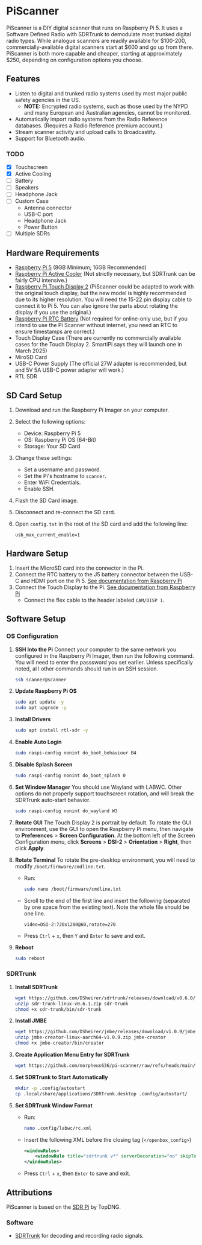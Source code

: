 # PiScanner
PiScanner is a DIY digital scanner that runs on Raspberry Pi 5. It uses a Software Defined Radio with SDRTrunk to demodulate most trunked digital radio types. While analogue scanners are readily available for $100-200, commercially-available digital scanners start at $600 and go up from there. PiScanner is both more capable and cheaper, starting at approximately $250, depending on configuration options you choose.

## Features
- Listen to digital and trunked radio systems used by most major public safety agencies in the US. 
    - **NOTE:** Encrypted radio systems, such as those used by the NYPD and many European and Australian agencies, cannot be monitored.
- Automatically import radio systems from the Radio Reference databases. (Requires a Radio Reference premium account.)
- Stream scanner activity and upload calls to Broadcastify.
- Support for Bluetooth audio.

### TODO
- [x] Touchscreen
- [x] Active Cooling
- [ ] Battery
- [ ] Speakers
- [ ] Headphone Jack
- [ ] Custom Case
    - Antenna connector
    - USB-C port
    - Headphone Jack
    - Power Button
- [ ] Multiple SDRs

## Hardware Requirements
- [Raspberry Pi 5](https://www.raspberrypi.com/products/raspberry-pi-5/) (8GB Minimum; 16GB Recommended)
- [Raspberry Pi Active Cooler](https://www.raspberrypi.com/products/active-cooler/) (Not strictly necessary, but SDRTrunk can be fairly CPU intensive.)
- [Raspberry Pi Touch Display 2](https://www.raspberrypi.com/products/touch-display-2/) (PiScanner could be adapted to work with the original touch display, but the new model is highly recommended due to its higher resolution. You will need the 15-22 pin display cable to connect it to Pi 5. You can also ignore the parts about rotating the display if you use the original.)
- [Raspberry Pi RTC Battery](https://www.raspberrypi.com/products/rtc-battery/) (Not required for online-only use, but if you intend to use the Pi Scanner without internet, you need an RTC to ensure timestamps are correct.)
- Touch Display Case (There are currently no commercially available cases for the Touch Display 2. SmartiPi says they will launch one in March 2025)
- MiroSD Card
- USB-C Power Supply (The official 27W adapter is recommended, but and 5V 5A USB-C power adapter will work.)
- RTL SDR

## SD Card Setup
1. Download and run the Raspberry Pi Imager on your computer.
2. Select the following options:
    - Device: Raspberry Pi 5
    - OS: Raspberry Pi OS (64-Bit)
    - Storage: Your SD Card
3. Change these settings:
    - Set a username and password.
    - Set the Pi's hostname to `scanner`.
    - Enter WiFi Credentials.
    - Enable SSH.
4. Flash the SD Card image.
5. Disconnect and re-connect the SD card.
6. Open `config.txt` in the root of the SD card and add the following line:

    ```
    usb_max_current_enable=1
    ```

## Hardware Setup
1. Insert the MicroSD card into the connector in the Pi.
2. Connect the RTC battery to the J5 battery connector between the USB-C and HDMI port on the Pi 5. [See documentation from Raspberry Pi](https://www.raspberrypi.com/documentation/computers/raspberry-pi.html#real-time-clock-rtc)
3. Connect the Touch Display to the Pi. [See documentation from Raspberry Pi](https://www.raspberrypi.com/documentation/accessories/touch-display-2.html#content)
    - Connect the flex cable to the header labeled `CAM/DISP 1`.


## Software Setup
### OS Configuration
1. **SSH Into the Pi** Connect your computer to the same network you configured in the Raspberry Pi Imager, then run the following command. You will need to enter the passsword you set earlier. Unless specifically noted, al l other commands should run in an SSH session.

    ```sh
    ssh scanner@scanner
    ``` 

2. **Update Raspberry Pi OS**

    ```sh
    sudo apt update -y
    sudo apt upgrade -y
    ```

3. **Install Drivers**

    ```sh
    sudo apt install rtl-sdr -y
    ```

4. **Enable Auto Login**

    ```sh
    sudo raspi-config nonint do_boot_behaviour B4
    ```

5. **Disable Splash Screen**

    ```sh
    sudo raspi-config nonint do_boot_splash 0
    ```

6. **Set Window Manager** You should use Wayland with LABWC. Other options do not properly support touchscreen rotation, and will break the SDRTrunk auto-start behavior.

    ```sh
    sudo raspi-config nonint do_wayland W3
    ```

7. **Rotate GUI** The Touch Display 2 is portrait by default. To rotate the GUI environment, use the GUI to open the Raspberry Pi menu, then navigate to **Preferences** > **Screen Configuration**. At the bottom left of the Screen Configuration menu, click **Screens** > **DSI-2** > **Orientation** > **Right**, then click **Apply**.

8. **Rotate Terminal** To rotate the pre-desktop environment, you will need to modify `/boot/firmware/cmdline.txt`.
    - Run:
        ```sh
        sudo nano /boot/firmware/cmdline.txt
        ```

    - Scroll to the end of the first line and insert the following (separated by one space from the existing text). Note the whole file should be one line.
        ```
        video=DSI-2:720x1280@60,rotate=270
        ```

    - Press `Ctrl` + `x`, then `Y` and `Enter` to save and exit.

9. **Reboot**
    ```sh
    sudo reboot
    ```

### SDRTrunk
1. **Install SDRTrunk**

    ```sh
    wget https://github.com/DSheirer/sdrtrunk/releases/download/v0.6.0/sdr-trunk-linux-aarch64-v0.6.1.zip
    unzip sdr-trunk-linux-v0.6.1.zip sdr-trunk
    chmod +x sdr-trunk/bin/sdr-trunk
    ```

2. **Install JMBE**

    ```sh
    wget https://github.com/DSheirer/jmbe/releases/download/v1.0.9/jmbe-creator-linux-aarch64-v1.0.9.zip
    unzip jmbe-creator-linux-aarch64-v1.0.9.zip jmbe-creator
    chmod +x jmbe-creator/bin/creator
    ```

3. **Create Application Menu Entry for SDRTrunk**
    ```sh
    wget https://github.com/morpheus636/pi-scanner/raw/refs/heads/main/config/SDRTrunk.desktop -o .local/share/applications/SDRTrunk.desktop
    ```

4. **Set SDRTrunk to Start Automatically**
    ```sh
    mkdir -p .config/autostart
    cp .local/share/applications/SDRTrunk.desktop .config/autostart/
    ```

5. **Set SDRTrunk Window Format** 
    - Run: 
        ```sh
        nano .config/labwc/rc.xml
        ```

    - Insert the following XML before the closing tag (`</openbox_config>`)
        ```xml
        <windowRules>
            <windowRule title="sdrtrunk v*" serverDecoration="no" skipTaskbar="yes" />
        </windowRules>
        ```
    - Press `Ctrl` + `x`, then `Enter` to save and exit.

## Attributions
PiScanner is based on the [SDR Pi](https://www.youtube.com/watch?v=3PCHfa8JTaY) by TopDNG.
### Software
- [SDRTrunk](https://github.com/DSheirer/sdrtrunk/) for decoding and recording radio signals.
